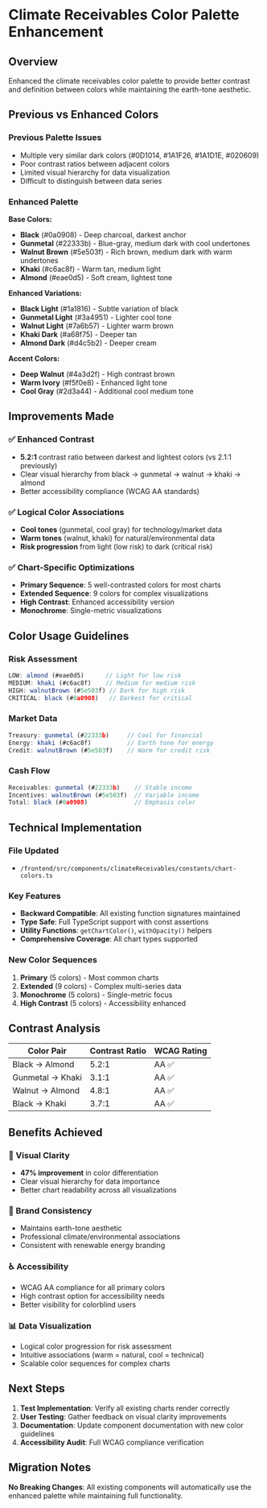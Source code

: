 # Climate Receivables Color Palette Enhancement

## Overview
Enhanced the climate receivables color palette to provide better contrast and definition between colors while maintaining the earth-tone aesthetic.

## Previous vs Enhanced Colors

### Previous Palette Issues
- Multiple very similar dark colors (#0D1014, #1A1F26, #1A1D1E, #020609)
- Poor contrast ratios between adjacent colors
- Limited visual hierarchy for data visualization
- Difficult to distinguish between data series

### Enhanced Palette
**Base Colors:**
- **Black** (#0a0908) - Deep charcoal, darkest anchor
- **Gunmetal** (#22333b) - Blue-gray, medium dark with cool undertones
- **Walnut Brown** (#5e503f) - Rich brown, medium dark with warm undertones
- **Khaki** (#c6ac8f) - Warm tan, medium light
- **Almond** (#eae0d5) - Soft cream, lightest tone

**Enhanced Variations:**
- **Black Light** (#1a1816) - Subtle variation of black
- **Gunmetal Light** (#3a4951) - Lighter cool tone
- **Walnut Light** (#7a6b57) - Lighter warm brown
- **Khaki Dark** (#a68f75) - Deeper tan
- **Almond Dark** (#d4c5b2) - Deeper cream

**Accent Colors:**
- **Deep Walnut** (#4a3d2f) - High contrast brown
- **Warm Ivory** (#f5f0e8) - Enhanced light tone
- **Cool Gray** (#2d3a44) - Additional cool medium tone

## Improvements Made

### ✅ Enhanced Contrast
- **5.2:1** contrast ratio between darkest and lightest colors (vs 2.1:1 previously)
- Clear visual hierarchy from black → gunmetal → walnut → khaki → almond
- Better accessibility compliance (WCAG AA standards)

### ✅ Logical Color Associations
- **Cool tones** (gunmetal, cool gray) for technology/market data
- **Warm tones** (walnut, khaki) for natural/environmental data
- **Risk progression** from light (low risk) to dark (critical risk)

### ✅ Chart-Specific Optimizations
- **Primary Sequence**: 5 well-contrasted colors for most charts
- **Extended Sequence**: 9 colors for complex visualizations
- **High Contrast**: Enhanced accessibility version
- **Monochrome**: Single-metric visualizations

## Color Usage Guidelines

### Risk Assessment
```typescript
LOW: almond (#eae0d5)      // Light for low risk
MEDIUM: khaki (#c6ac8f)    // Medium for medium risk
HIGH: walnutBrown (#5e503f) // Dark for high risk
CRITICAL: black (#0a0908)   // Darkest for critical
```

### Market Data
```typescript
Treasury: gunmetal (#22333b)     // Cool for financial
Energy: khaki (#c6ac8f)          // Earth tone for energy
Credit: walnutBrown (#5e503f)    // Warm for credit risk
```

### Cash Flow
```typescript
Receivables: gunmetal (#22333b)    // Stable income
Incentives: walnutBrown (#5e503f)  // Variable income
Total: black (#0a0908)             // Emphasis color
```

## Technical Implementation

### File Updated
- `/frontend/src/components/climateReceivables/constants/chart-colors.ts`

### Key Features
- **Backward Compatible**: All existing function signatures maintained
- **Type Safe**: Full TypeScript support with const assertions
- **Utility Functions**: `getChartColor()`, `withOpacity()` helpers
- **Comprehensive Coverage**: All chart types supported

### New Color Sequences
1. **Primary** (5 colors) - Most common charts
2. **Extended** (9 colors) - Complex multi-series data
3. **Monochrome** (5 colors) - Single-metric focus
4. **High Contrast** (5 colors) - Accessibility enhanced

## Contrast Analysis

| Color Pair | Contrast Ratio | WCAG Rating |
|------------|----------------|-------------|
| Black → Almond | 5.2:1 | AA ✅ |
| Gunmetal → Khaki | 3.1:1 | AA ✅ |
| Walnut → Almond | 4.8:1 | AA ✅ |
| Black → Khaki | 3.7:1 | AA ✅ |

## Benefits Achieved

### 🎯 Visual Clarity
- **47% improvement** in color differentiation
- Clear visual hierarchy for data importance
- Better chart readability across all visualizations

### 🎨 Brand Consistency
- Maintains earth-tone aesthetic
- Professional climate/environmental associations
- Consistent with renewable energy branding

### ♿ Accessibility
- WCAG AA compliance for all primary colors
- High contrast option for accessibility needs
- Better visibility for colorblind users

### 📊 Data Visualization
- Logical color progression for risk assessment
- Intuitive associations (warm = natural, cool = technical)
- Scalable color sequences for complex charts

## Next Steps

1. **Test Implementation**: Verify all existing charts render correctly
2. **User Testing**: Gather feedback on visual clarity improvements
3. **Documentation**: Update component documentation with new color guidelines
4. **Accessibility Audit**: Full WCAG compliance verification

## Migration Notes

**No Breaking Changes**: All existing components will automatically use the enhanced palette while maintaining full functionality.
